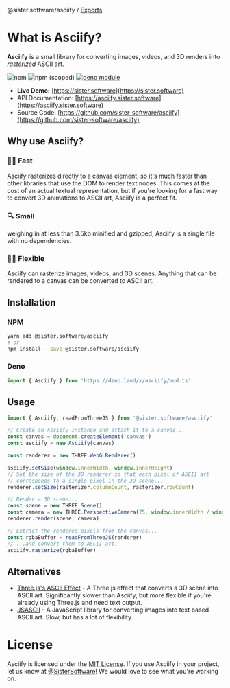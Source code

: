 @sister.software/asciify / [Exports](modules.md)

# What is Asciify?

**Asciify** is a small library for converting images, videos, and 3D renders into _rasterized_ ASCII art.

![npm](https://img.shields.io/npm/dm/@sister.software/asciify)
![npm (scoped)](https://img.shields.io/npm/v/@sister.software/asciify)
[![deno module](https://shield.deno.dev/x/asciify)](https://deno.land/x/asciify)

- **Live Demo:** [https://sister.software](https://sister.software)
- API Documentation: [https://asciify.sister.software](https://asciify.sister.software)
- Source Code: [https://github.com/sister-software/asciify](https://github.com/sister-software/asciify)

## Why use Asciify?

### 🏃‍♀️ Fast

Asciify rasterizes directly to a canvas element, so it's much faster than other libraries that use the DOM to render text nodes. This comes at the cost of an actual textual representation, but if you're looking for a fast way to convert 3D animations to ASCII art, Asciify is a perfect fit.

### 🔍 Small

weighing in at less than 3.5kb minified and gzipped, Asciify is a single file with no dependencies.

### 🤸‍♀️ Flexible

Asciify can rasterize images, videos, and 3D scenes. Anything that can be rendered to a canvas can be converted to ASCII art.

## Installation

### NPM

```bash
yarn add @sister.software/asciify
# or
npm install --save @sister.software/asciify
```

### Deno

```ts
import { Asciify } from 'https://deno.land/x/asciify/mod.ts'
```

## Usage

```ts
import { Asciify, readFromThreeJS } from '@sister.software/asciify'

// Create an Asciify instance and attach it to a canvas...
const canvas = document.createElement('canvas')
const asciify = new Asciify(canvas)

const renderer = new THREE.WebGLRenderer()

asciify.setSize(window.innerWidth, window.innerHeight)
// Set the size of the 3D renderer so that each pixel of ASCII art
// corresponds to a single pixel in the 3D scene...
renderer.setSize(rasterizer.columnCount, rasterizer.rowCount)

// Render a 3D scene...
const scene = new THREE.Scene()
const camera = new THREE.PerspectiveCamera(75, window.innerWidth / window.innerHeight, 0.1, 1000)
renderer.render(scene, camera)

// Extract the rendered pixels from the canvas...
const rgbaBuffer = readFromThreeJS(renderer)
// ...and convert them to ASCII art!
asciify.rasterize(rgbaBuffer)
```

## Alternatives

- [Three.js's ASCII Effect](https://threejs.org/examples/?q=ascii#webgl_effects_ascii) - A Three.js effect that converts a 3D scene into ASCII art. Significantly slower than Asciify, but more flexible if you're already using Three.js and need text output.
- [JSASCII](https://github.com/hassadee/jsascii) - A JavaScript library for converting images into text based ASCII art. Slow, but has a lot of flexibility.

# License

Asciify is licensed under the [MIT License](https://opensource.org/licenses/MIT). If you use Asciify in your project, let us know at [@SisterSoftware](https://twitter.com/SisterSoftware)! We would love to see what you're working on.
